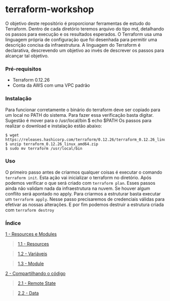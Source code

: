 # terraform-workshop
O objetivo deste repositório é proporcionar ferramentas de estudo do Terraform. Dentro de cada diretório teremos arquivo do tipo md, detalhando os passos para execução e os resultados esperados.
O Terraform usa uma linguagem própria de configuração que foi desenhada para permitir uma descrição concisa da infraestrutura. A linguagem do Terraform é declarativa, descrevendo um objetivo ao invés de descrever os passos para alcançar tal objetivo.
### Pré-requisitos
- Terraform 0.12.26
- Conta da AWS com uma VPC padrão
### Instalação
Para funcionar corretamente o binário do terraform deve ser copiado para um local no PATH do sistema. Para fazer essa verificação basta digitar. Sugestão é mover para o /usr/local/bin
$ echo $PATH
Os passos para realizar o download e instalação estão abaixo:
```
$ wget https://releases.hashicorp.com/terraform/0.12.26/terraform_0.12.26_linux_amd64.zip
$ unzip terraform_0.12.26_linux_amd64.zip
$ sudo mv terraform /usr/local/bin
```
### Uso
O primeiro passo antes de criarmos qualquer coisas é executar o comando `terraform init`. Esta ação vai inicializar o terraform no diretório.
Após podemos verificar o que será criado com `terraform plan`. Esses passos ainda não validam nada da infraestrutura na nuvem. Se houver algum conflito será apontado no apply.
Para criarmos a estruturar basta executar um `terraform apply`. Nesse passo precisaremos de credenciais válidas para efetivar as nossas alterações.
E por fim podemos destruir a estrutura criada com `terraform destroy`
### Índice
[1 - Resources e Modules](./1-resources_e_modules/README.md)
 
> [1.1 - Resources](./1-resources_e_modules/1.1-resources/RESOURCES.md)
 
> [1.2 - Variáveis](./1-resources_e_modules/1.2-variaveis/VARIAVEIS.md)
 
> [1.3 - Module](./1-resources_e_modules/1.3-modules/MODULE.md)

[2 - Compartilhando o código](./2-compartilhando_codigo/README.md)
> [2.1 - Remote State](./2-compartilhando_codigo/2.1-remote_state/REMOTE_STATE.md)

> [2.2 - Data](./2-compartilhando_codigo/2.2-data/DATA.md)